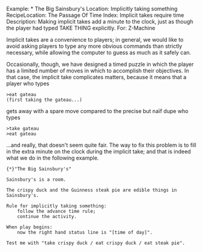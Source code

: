 Example: * The Big Sainsbury's
Location: Implicitly taking something
RecipeLocation: The Passage Of Time
Index: Implicit takes require time
Description: Making implicit takes add a minute to the clock, just as though the player had typed TAKE THING explicitly.
For: Z-Machine

  
Implicit takes are a convenience to players; in general, we would like to avoid asking players to type any more obvious commands than strictly necessary, while allowing the computer to guess as much as it safely can.

  
Occasionally, though, we have designed a timed puzzle in which the player has a limited number of moves in which to accomplish their objectives. In that case, the implicit take complicates matters, because it means that a player who types

  

``` transcript
>eat gateau
(first taking the gateau...)
```

  
gets away with a spare move compared to the precise but naïf dupe who types

  

``` transcript
>take gateau
>eat gateau
```

  
...and really, that doesn't seem quite fair. The way to fix this problem is to fill in the extra minute on the clock during the implicit take; and that is indeed what we do in the following example.

  

``` inform7
{*}"The Big Sainsbury's"

Sainsbury's is a room.

The crispy duck and the Guinness steak pie are edible things in Sainsbury's.

Rule for implicitly taking something:
	follow the advance time rule;
	continue the activity.

When play begins:
	now the right hand status line is "[time of day]".

Test me with "take crispy duck / eat crispy duck / eat steak pie".
```

